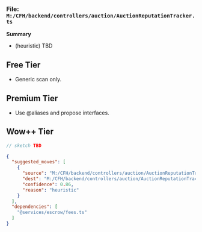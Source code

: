 ### File: `M:/CFH/backend/controllers/auction/AuctionReputationTracker.ts`

**Summary**
- (heuristic) TBD

## Free Tier
- Generic scan only.

## Premium Tier
- Use @aliases and propose interfaces.

## Wow++ Tier
```ts
// sketch TBD
```

```json
{
  "suggested_moves": [
    {
      "source": "M:/CFH/backend/controllers/auction/AuctionReputationTracker.ts",
      "dest": "M:/CFH/backend/controllers/auction/AuctionReputationTracker.ts",
      "confidence": 0.86,
      "reason": "heuristic"
    }
  ],
  "dependencies": [
    "@services/escrow/fees.ts"
  ]
}
```

